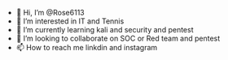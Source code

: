 - 👋 Hi, I’m @Rose6113
- 👀 I’m interested in IT and Tennis
- 🌱 I’m currently learning kali and security and pentest 
- 💞️ I’m looking to collaborate on SOC or Red team and pentest
- 📫 How to reach me linkdin and instagram 

<!---
Rose6113/Rose6113 is a ✨ special ✨ repository because its `README.md` (this file) appears on your GitHub profile.
You can click the Preview link to take a look at your changes.
--->
